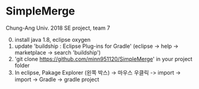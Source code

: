 ﻿# SimpleMerge
Chung-Ang Univ. 2018 SE project, team 7

0. install java 1.8, eclipse oxygen
1. update 'buildship : Eclipse Plug-ins for Gradle'  (eclipse -> help -> marketplace -> search 'buildship')
2. 'git clone https://github.com/minn951120/SimpleMerge' in your project folder
3. In eclipse, Pakage Explorer (왼쪽 박스) -> 마우스 우클릭 -> import -> import -> Gradle -> gradle project